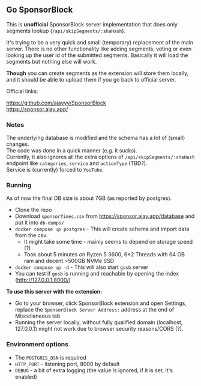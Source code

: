## Go SponsorBlock

This is **unofficial** SponsorBlock server implementation that does only segments lookup
(`/api/skipSegments/:shaHash`).

It's trying to be a very quick and small (temporary) replacement of the main server.
There is no other functionality like adding segments, voting
or even looking up the user id of the submitted segments.
Basically it will load the segments but nothing else will work.

**Though** you can create segments as the extension will store them locally,
and it should be able to upload them if you go back to official server.

Official links:

https://github.com/ajayyy/SponsorBlock  
https://sponsor.ajay.app/

### Notes

The underlying database is modified and the schema has a lot of (small) changes.    
The code was done in a quick manner (e.g. it sucks).  
Currently, it also ignores all the extra options of `/api/skipSegments/:shaHash` 
endpoint like `categories`, `service` and `actionType` (TBD?).  
Service is (currently) forced to `YouTube`. 

### Running

As of now the final DB size is about 7GB (as reported by postgres).

- Clone the repo
- Download `sponsorTimes.csv` from https://sponsor.ajay.app/database and put it into `db-dumps/`
- `docker compose up postgres` - This will create schema and import data from the csv.
    - It might take some time - mainly seems to depend on storage speed (?)
    - Took about 5 minutes on Ryzen 5 3600, 6*2 Threads with 64 GB ram and decent ~500GB NVMe SSD
- `docker compose up -d` - This will also start `gosb` server
- You can test if `gosb` is running and reachable by opening the index (http://127.0.0.1:8000/)

**To use this server with the extension:**

- Go to your browser, click SponsorBlock extension and open Settings,
  replace the `SponsorBlock Server Address:` address at the end of Miscellaneous tab 
- Running the server locally, without fully qualified domain (localhost, 127.0.0.1)
  might not work due to browser security reasons/CORS (?).


### Environment options
- The `POSTGRES_DSN` is required
- `HTTP_PORT` - listening port, 8000 by default
- `DEBUG` - a bit of extra logging (the value is ignored, if it is set, it's enabled)
